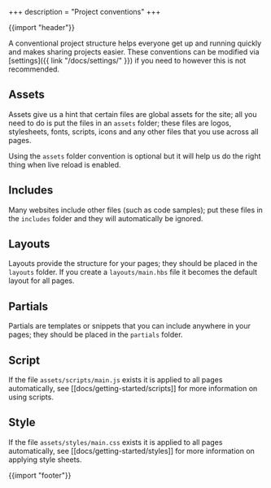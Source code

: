 +++
description = "Project conventions"
+++

{{import "header"}}

A conventional project structure helps everyone get up and running quickly and makes sharing projects easier. These conventions can be modified via [settings]({{ link "/docs/settings/" }}) if you need to however this is not recommended.

## Assets

Assets give us a hint that certain files are global assets for the site; all you need to do is put the files in an `assets` folder; these files are logos, stylesheets, fonts, scripts, icons and any other files that you use across all pages.

Using the `assets` folder convention is optional but it will help us do the right thing when live reload is enabled.

## Includes

Many websites include other files (such as code samples); put these files in the `includes` folder and they will automatically be ignored.

## Layouts

Layouts provide the structure for your pages; they should be placed in the `layouts` folder. If you create a `layouts/main.hbs` file it becomes the default layout for all pages.

## Partials

Partials are templates or snippets that you can include anywhere in your pages; they should be placed in the `partials` folder.

## Script

If the file `assets/scripts/main.js` exists it is applied to all pages automatically, see [[docs/getting-started/scripts]] for more information on using scripts.

## Style

If the file `assets/styles/main.css` exists it is applied to all pages automatically, see [[docs/getting-started/styles]] for more information on applying style sheets.

{{import "footer"}}
